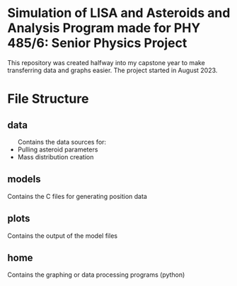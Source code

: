 # Simulation of LISA and Asteroids and Analysis Program made for PHY 485/6: Senior Physics Project

This repository was created halfway into my capstone year to make transferring data and graphs easier.
The project started in August 2023.

<h1>File Structure</h1>
<h2>data</h2>
<ul>Contains the data sources for: 
    <li>Pulling asteroid parameters</li>
    <li>Mass distribution creation</li>
</ul>
<h2>models</h2>
<p>Contains the C files for generating position data</p> 
<h2>plots</h2>
<p>Contains the output of the model files</p>
<h2>home</h2>
<p>Contains the graphing or data processing programs (python)</p>
